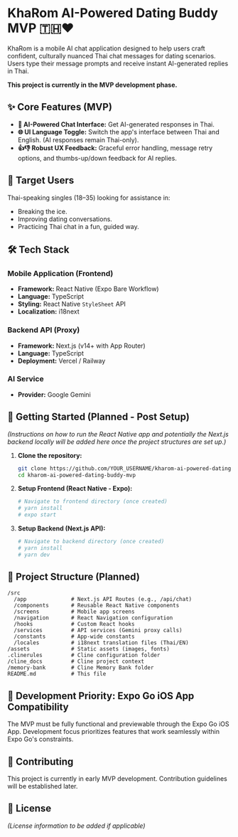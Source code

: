 # KhaRom AI-Powered Dating Buddy MVP 🇹🇭❤️

KhaRom is a mobile AI chat application designed to help users craft confident, culturally nuanced Thai chat messages for dating scenarios. Users type their message prompts and receive instant AI-generated replies in Thai.

**This project is currently in the MVP development phase.**

## ✨ Core Features (MVP)
-   **🤖 AI-Powered Chat Interface:** Get AI-generated responses in Thai.
-   **🌐 UI Language Toggle:** Switch the app's interface between Thai and English. (AI responses remain Thai-only).
-   **👍👎 Robust UX Feedback:** Graceful error handling, message retry options, and thumbs-up/down feedback for AI replies.

## 🎯 Target Users
Thai-speaking singles (18–35) looking for assistance in:
-   Breaking the ice.
-   Improving dating conversations.
-   Practicing Thai chat in a fun, guided way.

## 🛠️ Tech Stack

### Mobile Application (Frontend)
-   **Framework:** React Native (Expo Bare Workflow)
-   **Language:** TypeScript
-   **Styling:** React Native `StyleSheet` API
-   **Localization:** i18next

### Backend API (Proxy)
-   **Framework:** Next.js (v14+ with App Router)
-   **Language:** TypeScript
-   **Deployment:** Vercel / Railway

### AI Service
-   **Provider:** Google Gemini

## 🚀 Getting Started (Planned - Post Setup)

*(Instructions on how to run the React Native app and potentially the Next.js backend locally will be added here once the project structures are set up.)*

1.  **Clone the repository:**
    ```bash
    git clone https://github.com/YOUR_USERNAME/kharom-ai-powered-dating-buddy-mvp.git
    cd kharom-ai-powered-dating-buddy-mvp
    ```
2.  **Setup Frontend (React Native - Expo):**
    ```bash
    # Navigate to frontend directory (once created)
    # yarn install
    # expo start
    ```
3.  **Setup Backend (Next.js API):**
    ```bash
    # Navigate to backend directory (once created)
    # yarn install
    # yarn dev
    ```

## 📁 Project Structure (Planned)
```
/src
  /app              # Next.js API Routes (e.g., /api/chat)
  /components       # Reusable React Native components
  /screens          # Mobile app screens
  /navigation       # React Navigation configuration
  /hooks            # Custom React hooks
  /services         # API services (Gemini proxy calls)
  /constants        # App-wide constants
  /locales          # i18next translation files (Thai/EN)
/assets             # Static assets (images, fonts)
.clinerules         # Cline configuration folder
/cline_docs         # Cline project context
/memory-bank        # Cline Memory Bank folder
README.md           # This file
```

## 📝 Development Priority: Expo Go iOS App Compatibility
The MVP must be fully functional and previewable through the Expo Go iOS App. Development focus prioritizes features that work seamlessly within Expo Go's constraints.

## 🤝 Contributing
This project is currently in early MVP development. Contribution guidelines will be established later.

## 📄 License
*(License information to be added if applicable)*
